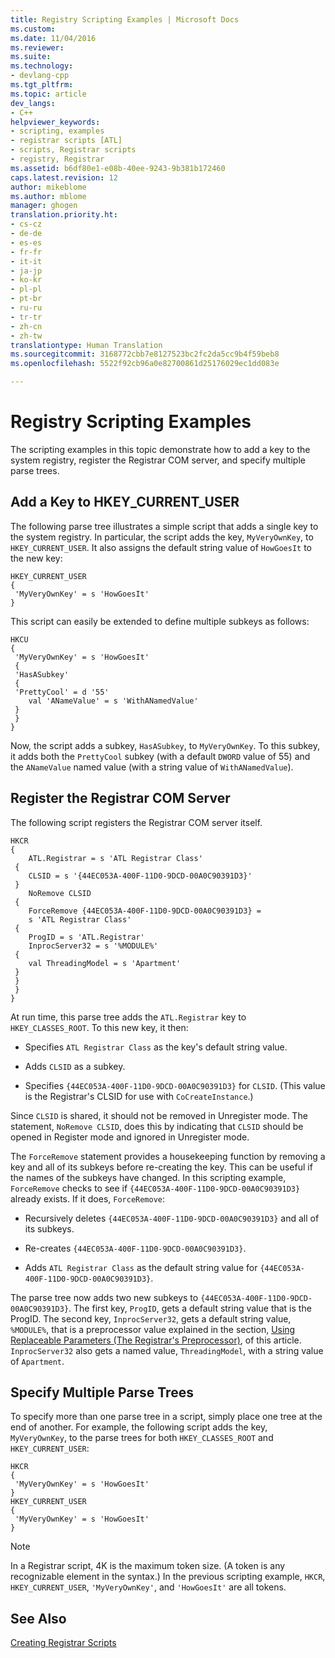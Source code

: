 ```yaml
---
title: Registry Scripting Examples | Microsoft Docs
ms.custom: 
ms.date: 11/04/2016
ms.reviewer: 
ms.suite: 
ms.technology:
- devlang-cpp
ms.tgt_pltfrm: 
ms.topic: article
dev_langs:
- C++
helpviewer_keywords:
- scripting, examples
- registrar scripts [ATL]
- scripts, Registrar scripts
- registry, Registrar
ms.assetid: b6df80e1-e08b-40ee-9243-9b381b172460
caps.latest.revision: 12
author: mikeblome
ms.author: mblome
manager: ghogen
translation.priority.ht:
- cs-cz
- de-de
- es-es
- fr-fr
- it-it
- ja-jp
- ko-kr
- pl-pl
- pt-br
- ru-ru
- tr-tr
- zh-cn
- zh-tw
translationtype: Human Translation
ms.sourcegitcommit: 3168772cbb7e8127523bc2fc2da5cc9b4f59beb8
ms.openlocfilehash: 5522f92cb96a0e82700861d25176029ec1dd083e

---
```

# Registry Scripting Examples
The scripting examples in this topic demonstrate how to add a key to the system registry, register the Registrar COM server, and specify multiple parse trees.  
  
## Add a Key to HKEY_CURRENT_USER  
 The following parse tree illustrates a simple script that adds a single key to the system registry. In particular, the script adds the key, `MyVeryOwnKey`, to `HKEY_CURRENT_USER`. It also assigns the default string value of `HowGoesIt` to the new key:  
  
```  
HKEY_CURRENT_USER  
{  
 'MyVeryOwnKey' = s 'HowGoesIt'  
}  
```  
  
 This script can easily be extended to define multiple subkeys as follows:  
  
```  
HKCU  
{  
 'MyVeryOwnKey' = s 'HowGoesIt'  
 {  
 'HasASubkey'  
 {  
 'PrettyCool' = d '55'  
    val 'ANameValue' = s 'WithANamedValue'  
 }  
 }  
}  
```  
  
 Now, the script adds a subkey, `HasASubkey`, to `MyVeryOwnKey`. To this subkey, it adds both the `PrettyCool` subkey (with a default `DWORD` value of 55) and the `ANameValue` named value (with a string value of `WithANamedValue`).  
  
##  <a name="_atl_register_the_registrar_com_server"></a> Register the Registrar COM Server  
 The following script registers the Registrar COM server itself.  
  
```  
HKCR  
{  
    ATL.Registrar = s 'ATL Registrar Class'  
 {  
    CLSID = s '{44EC053A-400F-11D0-9DCD-00A0C90391D3}'  
 }  
    NoRemove CLSID  
 {  
    ForceRemove {44EC053A-400F-11D0-9DCD-00A0C90391D3} = 
    s 'ATL Registrar Class'  
 {  
    ProgID = s 'ATL.Registrar'  
    InprocServer32 = s '%MODULE%'  
 {  
    val ThreadingModel = s 'Apartment'  
 }  
 }  
 }  
}  
```  
  
 At run time, this parse tree adds the `ATL.Registrar` key to `HKEY_CLASSES_ROOT`. To this new key, it then:  
  
-   Specifies `ATL Registrar Class` as the key's default string value.  
  
-   Adds `CLSID` as a subkey.  
  
-   Specifies `{44EC053A-400F-11D0-9DCD-00A0C90391D3}` for `CLSID`. (This value is the Registrar's CLSID for use with `CoCreateInstance`.)  
  
 Since `CLSID` is shared, it should not be removed in Unregister mode. The statement, `NoRemove CLSID`, does this by indicating that `CLSID` should be opened in Register mode and ignored in Unregister mode.  
  
 The `ForceRemove` statement provides a housekeeping function by removing a key and all of its subkeys before re-creating the key. This can be useful if the names of the subkeys have changed. In this scripting example, `ForceRemove` checks to see if `{44EC053A-400F-11D0-9DCD-00A0C90391D3}` already exists. If it does, `ForceRemove`:  
  
-   Recursively deletes `{44EC053A-400F-11D0-9DCD-00A0C90391D3}` and all of its subkeys.  
  
-   Re-creates `{44EC053A-400F-11D0-9DCD-00A0C90391D3}`.  
  
-   Adds `ATL Registrar Class` as the default string value for `{44EC053A-400F-11D0-9DCD-00A0C90391D3}`.  
  
 The parse tree now adds two new subkeys to `{44EC053A-400F-11D0-9DCD-00A0C90391D3}`. The first key, `ProgID`, gets a default string value that is the ProgID. The second key, `InprocServer32`, gets a default string value, `%MODULE%`, that is a preprocessor value explained in the section, [Using Replaceable Parameters (The Registrar's Preprocessor)](../atl/using-replaceable-parameters-the-registrar-s-preprocessor.md), of this article. `InprocServer32` also gets a named value, `ThreadingModel`, with a string value of `Apartment`.  
  
## Specify Multiple Parse Trees  
 To specify more than one parse tree in a script, simply place one tree at the end of another. For example, the following script adds the key, `MyVeryOwnKey`, to the parse trees for both `HKEY_CLASSES_ROOT` and `HKEY_CURRENT_USER`:  
  
```  
HKCR  
{  
 'MyVeryOwnKey' = s 'HowGoesIt'  
}  
HKEY_CURRENT_USER  
{  
 'MyVeryOwnKey' = s 'HowGoesIt'  
}  
```  
  
> [!NOTE]
>  In a Registrar script, 4K is the maximum token size. (A token is any recognizable element in the syntax.) In the previous scripting example, `HKCR`, `HKEY_CURRENT_USER`, `'MyVeryOwnKey'`, and `'HowGoesIt'` are all tokens.  
  
## See Also  
 [Creating Registrar Scripts](../atl/creating-registrar-scripts.md)




<!--HONumber=Jan17_HO2-->


